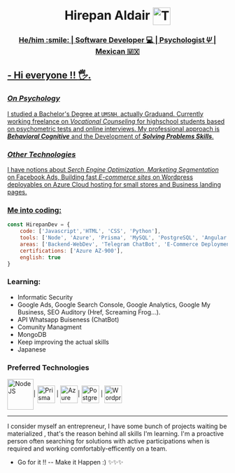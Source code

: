 <h1 align="center">Hirepan Aldair <a href="https://t.me/mussakovadev" target="blank"><img align="center" src="https://user-images.githubusercontent.com/49933115/139837223-bf23d3a9-4638-4e17-994a-ac8678d5f517.png" alt="Telegram Contact" height="40" width="40" /> </h1>
  
<h3 align="center"> He/him 	:smile: | Software Developer 💻 | Psychologist 𝛹 | Mexican 🇲🇽 </h3>
  
## - Hi everyone !! :raised_hand_with_fingers_splayed:.
  
  ### _On Psychology_

  I studied a Bachelor's Degree at `UMSNH`, actually Graduand. Currently working freelance on _Vocational Counseling_ for highschool students based on psychometric tests and online interviews.
My professional approach is ***Behavioral Cognitive*** and the Development of ***Solving Problems Skills***.
 
  ### _Other Technologies_
 
  I have notions about _Serch Engine Optimization_, _Marketing Segmentation_ on Facebook Ads, Building fast _E-commerce sites_ on Wordpress deployables on Azure Cloud hosting for small stores and Business landing pages.
  
### Me into coding:
```js
const HirepanDev = {
    code: ['Javascript','HTML', 'CSS', 'Python'],
    tools: ['Node', 'Azure', 'Prisma', 'MySQL', 'PostgreSQL', 'Angular', 'Jest', 'Wordpress', 'Git'],
    areas: ['Backend-WebDev', 'Telegram ChatBot', 'E-Commerce Deployment'],
    certifications: ['Azure AZ-900'],
    english: true
}
```
### Learning:
  - Informatic Security
  - Google Ads, Google Search Console, Google Analytics, Google My Business, SEO Auditory (Href, Screaming Frog...).
  - API Whatsapp Buiseness (ChatBot)
  - Comunity Managment
  - MongoDB
  - Keep improving the actual skills
  - Japanese
  
### Preferred Technologies
 <a href="https://nodejs.org/" target="_blank"><img align="center" src="https://user-images.githubusercontent.com/83685937/173171597-22c5c16b-933a-4302-86f5-915ac963bc34.png" alt="NodeJS" height="70" width="60" /><a/>| 
 <a href="https://www.prisma.io/" target="_blank"><img align="center" src="https://avatars.githubusercontent.com/u/17219288?s=200&v=4" alt="Prisma ORM" height="40" width="40" /><a/> | 
 <a href="https://azure.microsoft.com/" target="_blank"><img align="center" src="https://user-images.githubusercontent.com/83685937/173172026-2b766549-aab4-4416-8ca2-50f87a5cd1ca.png" alt="Azure" height="40" width="40" /><a/>| 
 <a href="https://www.postgresql.org/" target="_blank"><img align="center" src="https://user-images.githubusercontent.com/83685937/173172096-4aa95683-d2ea-4940-9ab3-67f5369c1065.png" alt="PostgreSQL" height="40" width="40" /><a/> | 
 <a href="https://wordpress.com/" target="_blank"><img align="center" src="https://user-images.githubusercontent.com/83685937/173172123-0f7057fb-cc8a-4d5d-b24f-5513c8ed736c.png" alt="Wordpress" height="40" width="40" /><a/>

----
I consider myself an entrepreneur, I have some bunch of projects waiting be materialized , that's the reason behind all skills I'm learning. I'm a proactive person often searching for solutions with active participations when is required and working comfortably-efficently on a team.
  
- Go for it !!  --  Make it Happen :) ✨✨✨
  

